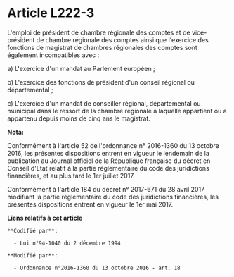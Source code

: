 # Article L222-3

L'emploi de président de chambre régionale des comptes et de vice-président de chambre régionale des comptes ainsi que
l'exercice des fonctions de magistrat de chambres régionales des comptes sont également incompatibles avec :

a) L'exercice d'un mandat au Parlement européen ;

b) L'exercice des fonctions de président d'un conseil régional ou départemental ;

c) L'exercice d'un mandat de conseiller régional, départemental ou municipal dans le ressort de la chambre régionale à
laquelle appartient ou a appartenu depuis moins de cinq ans le magistrat.

**Nota:**

Conformément à l'article 52 de l'ordonnance n° 2016-1360 du 13 octobre 2016, les présentes dispositions entrent en vigueur le
lendemain de la publication au Journal officiel de la République française du décret en Conseil d'Etat relatif à la partie
réglementaire du code des juridictions financières, et au plus tard le 1er juillet 2017.

Conformément à l'article 184 du décret n° 2017-671 du 28 avril 2017 modifiant la partie réglementaire du code des
juridictions financières, les présentes dispositions entrent en vigueur le 1er mai 2017.

**Liens relatifs à cet article**

	**Codifié par**:

	  - Loi n°94-1040 du 2 décembre 1994

	**Modifié par**:

	  - Ordonnance n°2016-1360 du 13 octobre 2016 - art. 18
